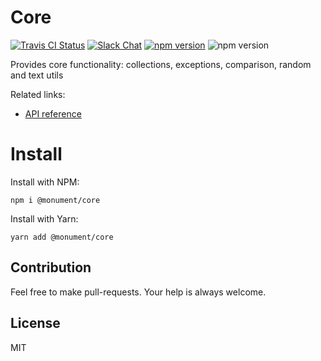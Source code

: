 # Core

[![Travis CI Status](https://img.shields.io/travis/monumentjs/core/master.svg?logo=travis)](https://travis-ci.org/monumentjs/core)
[![Slack Chat](https://img.shields.io/badge/slack-chat-brightgreen.svg?logo=slack)](https://join.slack.com/t/monumentjs/shared_invite/enQtNDY1ODA1MTExMzQ4LTI0MjllODEwOTk5MjM0NGIwY2YwNzVjNDU3YjEwYzYwYTNjMmI0NjFkNmNjMDFlMjA1NzgzODk0NjcxZTc4NjM)
[![npm version](https://badge.fury.io/js/%40monument%2Fcore.svg)](https://badge.fury.io/js/%40monument%2Fcore)
![npm version](https://david-dm.org/monumentjs/core.svg)

Provides core functionality: collections, exceptions, comparison, random and text utils

Related links:

- [API reference](https://monumentjs.github.io/package/core/latest)

# Install

Install with NPM:

```
npm i @monument/core
```

Install with Yarn:

```
yarn add @monument/core
```

## Contribution

Feel free to make pull-requests.
Your help is always welcome.


## License

MIT

